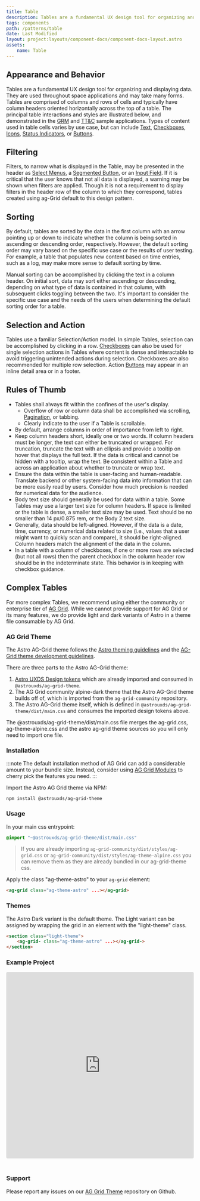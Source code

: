```yaml
---
title: Table
description: Tables are a fundamental UX design tool for organizing and displaying data.
tags: components
path: /patterns/table
date: Last Modified
layout: project:layouts/component-docs/component-docs-layout.astro
assets:
    name: Table
---
```


## Appearance and Behavior

Tables are a fundamental UX design tool for organizing and displaying data. They are used throughout space applications and may take many forms. Tables are comprised of columns and rows of cells and typically have column headers oriented horizontally across the top of a table. The principal table interactions and styles are illustrated below, and demonstrated in the [GRM](https://grm-dashboard.astrouxds.com/) and [TT&C](https://ttc-monitor.astrouxds.com/) sample applications. Types of content used in table cells varies by use case, but can include [Text](/design-guidelines/typography/), [Checkboxes](/components/checkbox/), [Icons](/components/icons-and-symbols/), [Status Indicators](/components/status-symbol/), or [Buttons](/components/button/).

## Filtering

Filters, to narrow what is displayed in the Table, may be presented in the header as [Select Menus](/components/select/), a [Segmented Button](/components/segmented-button/), or an [Input Field](/components/input-field/). If it is critical that the user knows that not all data is displayed, a warning may be shown when filters are applied. Though it is not a requirement to display filters in the header row of the column to which they correspond, tables created using ag-Grid default to this design pattern.

## Sorting

By default, tables are sorted by the data in the first column with an arrow pointing up or down to indicate whether the column is being sorted in ascending or descending order, respectively. However, the default sorting order may vary based on the specific use case or the results of user testing. For example, a table that populates new content based on time entries, such as a log, may make more sense to default sorting by time.

Manual sorting can be accomplished by clicking the text in a column header. On initial sort, data may sort either ascending or descending, depending on what type of data is contained in that column, with subsequent clicks toggling between the two. It's important to consider the specific use case and the needs of the users when determining the default sorting order for a table.

## Selection and Action

Tables use a familiar Selection/Action model. In simple Tables, selection can be accomplished by clicking in a row. [Checkboxes](/components/checkbox/) can also be used for single selection actions in Tables where content is dense and interactable to avoid triggering unintended actions during selection. Checkboxes are also recommended for multiple row selection. Action [Buttons](/components/button/) may appear in an inline detail area or in a footer.

## Rules of Thumb

- Tables shall always fit within the confines of the user's display.
  - Overflow of row or column data shall be accomplished via scrolling, [Pagination](/components/pagination/), or tabbing.
  - Clearly indicate to the user if a Table is scrollable.
- By default, arrange columns in order of importance from left to right.
- Keep column headers short, ideally one or two words. If column headers must be longer, the text can either be truncated or wrapped. For truncation, truncate the text with an ellipsis and provide a tooltip on hover that displays the full text. If the data is critical and cannot be hidden with a tooltip, wrap the text. Be consistent within a Table and across an application about whether to truncate or wrap text.
- Ensure the data within the table is user-facing and human-readable. Translate backend or other system-facing data into information that can be more easily read by users. Consider how much precision is needed for numerical data for the audience.
- Body text size should generally be used for data within a table. Some Tables may use a larger text size for column headers. If space is limited or the table is dense, a smaller text size may be used. Text should be no smaller than 14 px/0.875 rem, or the Body 2 text size.
- Generally, data should be left-aligned. However, if the data is a date, time, currency, or numerical data related to size (i.e., values that a user might want to quickly scan and compare), it should be right-aligned. Column headers match the alignment of the data in the column.
- In a table with a column of checkboxes, if one or more rows are selected (but not all rows) then the parent checkbox in the column header row should be in the indeterminate state. This behavior is in keeping with checkbox guidance.

## Complex Tables

For more complex Tables, we recommend using either the community or enterprise tier of [AG Grid](https://www.ag-grid.com/). While we cannot provide support for AG Grid or its many features, we do provide light and dark variants of Astro in a theme file consumable by AG Grid.

### AG Grid Theme

The Astro AG-Grid theme follows the [Astro theming guidelines](https://www.astrouxds.com/design-guidelines/theme/) and the [AG-Grid theme development guidelines](https://www.ag-grid.com/javascript-grid-themes-customising/).

There are three parts to the Astro AG-Grid theme:

1. [Astro UXDS Design tokens](https://www.npmjs.com/package/@astrouxds/tokens) which are already imported and consumed in `@astrouxds/ag-grid-theme`.
2. The AG Grid community alpine-dark theme that the Astro AG-Grid theme builds off of, which is imported from the `ag-grid-community` repository.
3. The Astro AG-Grid theme itself, which is defined in `@astrouxds/ag-grid-theme/dist/main.css` and consumes the imported design tokens above.

The @astrouxds/ag-grid-theme/dist/main.css file merges the ag-grid.css, ag-theme-alpine.css and the astro ag-grid theme sources so you will only need to import one file.

### Installation

:::note
The default installation method of AG Grid can add a considerable amount to your bundle size. Instead, consider using [AG Grid Modules](https://www.ag-grid.com/javascript-data-grid/modules/) to cherry pick the features you need.
:::

Import the Astro AG Grid theme via NPM:

```
npm install @astrouxds/ag-grid-theme
```

### Usage

In your main css entrypoint:

```css
@import "~@astrouxds/ag-grid-theme/dist/main.css"
```

> If you are already importing `ag-grid-community/dist/styles/ag-grid.css` or `ag-grid-community/dist/styles/ag-theme-alpine.css` you can remove them as they are already bundled in our ag-grid-theme css.

Apply the class "ag-theme-astro" to your `ag-grid` element:

```html
<ag-grid class="ag-theme-astro" ...></ag-grid>
```

### Themes

The Astro Dark variant is the default theme. The Light variant can be assigned by wrapping the grid in an element with the "light-theme" class.

```html
<section class="light-theme">
    <ag-grid- class="ag-theme-astro" ...></ag-grid->
</section>
```

### Example Project

<iframe
      src="https://codesandbox.io/embed/github/RocketCommunicationsInc/astro/tree/main/packages/web-components/src/stories/astro-sandboxes/themes/ag-grid"
      class="sandbox"
      style="width:100%; height:500px; border:0; border-radius: 4px; overflow:hidden;margin-block-end: 20px;"
      title="Astro AG-Grid Theme Example"
      allow="accelerometer; ambient-light-sensor; camera; encrypted-media; geolocation; gyroscope; hid; microphone; midi; payment; usb; vr; xr-spatial-tracking"
      sandbox="allow-forms allow-modals allow-popups allow-presentation allow-same-origin allow-scripts"
  ></iframe>

### Support

Please report any issues on our [AG Grid Theme](https://github.com/RocketCommunicationsInc/ag-grid-theme) repository on Github.
